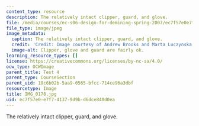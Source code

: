 ```yaml
---
content_type: resource
description: The relatively intact clipper, guard, and glove.
file: /media/courses/ec-s06-design-for-demining-spring-2007/ec7f57e0e7f741379d9bd6dce840d0ea_IMG_0178.jpg
file_type: image/jpeg
image_metadata:
  caption: The relatively intact clipper, guard, and glove.
  credit: 'Credit: Image courtesy of Andrew Brooks and Marta Luczynska.'
  image-alt: Clipper, glove and guard are fairly ok.
learning_resource_types: []
license: https://creativecommons.org/licenses/by-nc-sa/4.0/
ocw_type: OCWImage
parent_title: Test 4
parent_type: CourseSection
parent_uid: 10c6b02b-5aa9-0565-bfcc-714ce96a3dbf
resourcetype: Image
title: IMG_0178.jpg
uid: ec7f57e0-e7f7-4137-9d9b-d6dce840d0ea
---
```

The relatively intact clipper, guard, and glove.